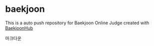 # baekjoon
This is a auto push repository for Baekjoon Online Judge created with [BaekjoonHub](https://github.com/BaekjoonHub/BaekjoonHub)

마크다운
